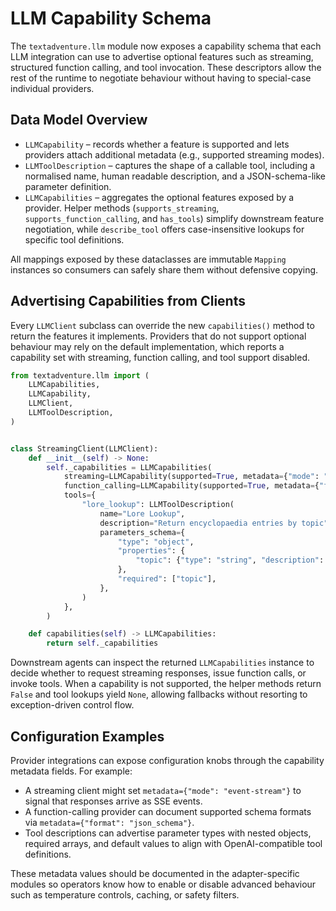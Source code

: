 # LLM Capability Schema

The `textadventure.llm` module now exposes a capability schema that each LLM
integration can use to advertise optional features such as streaming, structured
function calling, and tool invocation. These descriptors allow the rest of the
runtime to negotiate behaviour without having to special-case individual
providers.

## Data Model Overview

* `LLMCapability` – records whether a feature is supported and lets providers
  attach additional metadata (e.g., supported streaming modes).
* `LLMToolDescription` – captures the shape of a callable tool, including a
  normalised name, human readable description, and a JSON-schema-like parameter
  definition.
* `LLMCapabilities` – aggregates the optional features exposed by a provider.
  Helper methods (`supports_streaming`, `supports_function_calling`, and
  `has_tools`) simplify downstream feature negotiation, while `describe_tool`
  offers case-insensitive lookups for specific tool definitions.

All mappings exposed by these dataclasses are immutable `Mapping` instances so
consumers can safely share them without defensive copying.

## Advertising Capabilities from Clients

Every `LLMClient` subclass can override the new `capabilities()` method to
return the features it implements. Providers that do not support optional
behaviour may rely on the default implementation, which reports a capability set
with streaming, function calling, and tool support disabled.

```python
from textadventure.llm import (
    LLMCapabilities,
    LLMCapability,
    LLMClient,
    LLMToolDescription,
)


class StreamingClient(LLMClient):
    def __init__(self) -> None:
        self._capabilities = LLMCapabilities(
            streaming=LLMCapability(supported=True, metadata={"mode": "delta"}),
            function_calling=LLMCapability(supported=True, metadata={"format": "json"}),
            tools={
                "lore_lookup": LLMToolDescription(
                    name="Lore Lookup",
                    description="Return encyclopaedia entries by topic",
                    parameters_schema={
                        "type": "object",
                        "properties": {
                            "topic": {"type": "string", "description": "Query to search"}
                        },
                        "required": ["topic"],
                    },
                )
            },
        )

    def capabilities(self) -> LLMCapabilities:
        return self._capabilities
```

Downstream agents can inspect the returned `LLMCapabilities` instance to decide
whether to request streaming responses, issue function calls, or invoke tools.
When a capability is not supported, the helper methods return `False` and tool
lookups yield `None`, allowing fallbacks without resorting to exception-driven
control flow.

## Configuration Examples

Provider integrations can expose configuration knobs through the capability
metadata fields. For example:

* A streaming client might set `metadata={"mode": "event-stream"}` to signal
  that responses arrive as SSE events.
* A function-calling provider can document supported schema formats via
  `metadata={"format": "json_schema"}`.
* Tool descriptions can advertise parameter types with nested objects, required
  arrays, and default values to align with OpenAI-compatible tool definitions.

These metadata values should be documented in the adapter-specific modules so
operators know how to enable or disable advanced behaviour such as temperature
controls, caching, or safety filters.

